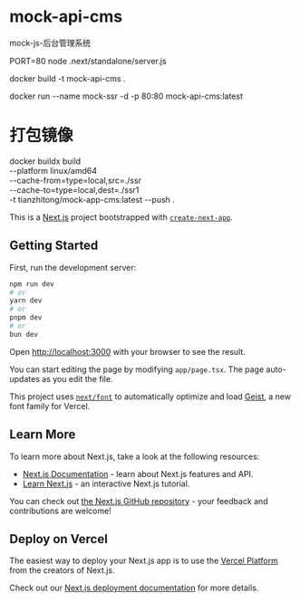 <!--
 * @Author: laotianwy 1695657342@qq.com
 * @Date: 2025-02-15 20:12:21
 * @LastEditors: laotianwy 1695657342@qq.com
 * @LastEditTime: 2025-02-15 23:01:46
 * @FilePath: /mock-api-cms/README.md
 * @Description: 这是默认设置,请设置`customMade`, 打开koroFileHeader查看配置 进行设置: https://github.com/OBKoro1/koro1FileHeader/wiki/%E9%85%8D%E7%BD%AE
-->
# mock-api-cms
mock-js-后台管理系统

PORT=80 node .next/standalone/server.js

docker build -t mock-api-cms .

docker run --name mock-ssr -d -p 80:80 mock-api-cms:latest

# 打包镜像
docker buildx build \
  --platform linux/amd64 \
  --cache-from=type=local,src=./ssr \
  --cache-to=type=local,dest=./ssr1 \
  -t tianzhitong/mock-app-cms:latest --push .

This is a [Next.js](https://nextjs.org) project bootstrapped with [`create-next-app`](https://nextjs.org/docs/app/api-reference/cli/create-next-app).

## Getting Started

First, run the development server:

```bash
npm run dev
# or
yarn dev
# or
pnpm dev
# or
bun dev
```

Open [http://localhost:3000](http://localhost:3000) with your browser to see the result.

You can start editing the page by modifying `app/page.tsx`. The page auto-updates as you edit the file.

This project uses [`next/font`](https://nextjs.org/docs/app/building-your-application/optimizing/fonts) to automatically optimize and load [Geist](https://vercel.com/font), a new font family for Vercel.

## Learn More

To learn more about Next.js, take a look at the following resources:

- [Next.js Documentation](https://nextjs.org/docs) - learn about Next.js features and API.
- [Learn Next.js](https://nextjs.org/learn) - an interactive Next.js tutorial.

You can check out [the Next.js GitHub repository](https://github.com/vercel/next.js) - your feedback and contributions are welcome!

## Deploy on Vercel

The easiest way to deploy your Next.js app is to use the [Vercel Platform](https://vercel.com/new?utm_medium=default-template&filter=next.js&utm_source=create-next-app&utm_campaign=create-next-app-readme) from the creators of Next.js.

Check out our [Next.js deployment documentation](https://nextjs.org/docs/app/building-your-application/deploying) for more details.
